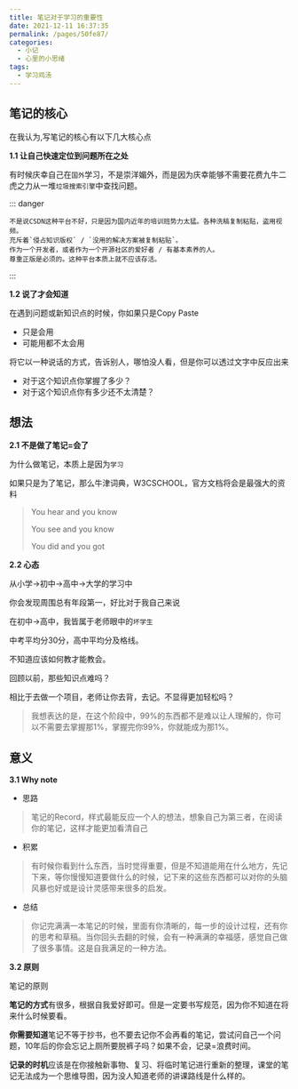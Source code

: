 ```yaml
---
title: 笔记对于学习的重要性
date: 2021-12-11 16:37:35
permalink: /pages/50fe87/
categories:
  - 小记
  - 心里的小思绪
tags:
  - 学习鸡汤
---
```


## 笔记的核心

在我认为,写笔记的核心有以下几大核心点

**1.1 让自己快速定位到问题所在之处**

有时候庆幸自己在`国外`学习，不是崇洋媚外，而是因为庆幸能够不需要花费九牛二虎之力从一堆`垃圾搜索引擎`中查找问题。

::: danger 
```
不是说CSDN这种平台不好，只是因为国内近年的培训班势力太猛。各种洗稿复制粘贴，盗用视频。
充斥着`侵占知识版权` / `没用的解决方案被复制粘贴`。
作为一个开发者，或者作为一个开源社区的爱好者 / 有基本素养的人。
尊重正版是必须的。这种平台本质上就不应该存活。
```
:::

**1.2 说了才会知道**

在遇到问题或新知识点的时候，你如果只是Copy Paste
- 只是会用
- 可能用都不太会用


将它以一种说话的方式，告诉别人，哪怕没人看，但是你可以透过文字中反应出来
- 对于这个知识点你掌握了多少？
- 对于这个知识点你有多少还不太清楚？

## 想法

**2.1 不是做了笔记=会了**

为什么做笔记，本质上是因为`学习`

如果只是为了笔记，那么牛津词典，W3CSCHOOL，官方文档将会是最强大的资料

> You hear and you know
>
> You see and you know
> 
> You did and you got


**2.2 心态**

从小学->初中->高中->大学的学习中

你会发现周围总有年段第一，好比对于我自己来说

在初中->高中，我皆属于老师眼中的`坏学生`

中考平均分30分，高中平均分及格线。

不知道应该如何教才能教会。

回顾以前，那些知识点难吗？

相比于去做一个项目，老师让你去背，去记。不显得更加轻松吗？

> 我想表达的是，在这个阶段中，99%的东西都不是难以让人理解的，你可以不需要去掌握那1%，掌握完你99%，你就能成为那1%。


## 意义

**3.1 Why note**

- 思路
  
> 笔记的Record，样式最能反应一个人的想法，想象自己为第三者，在阅读你的笔记，这样才能更加看清自己
- 积累
> 有时候你看到什么东西，当时觉得重要，但是不知道能用在什么地方，先记下来，等你慢慢知道要做什么的时候，记下来的这些东西都可以对你的头脑风暴也好或是设计灵感带来很多的启发。
- 总结
> 你记完满满一本笔记的时候，里面有你清晰的，每一步的设计过程，还有你的思考和草稿。当你回头去翻的时候，会有一种满满的幸福感，感觉自己做了很多事情。这是自我满足的一种方法。

**3.2 原则**

笔记的原则

**笔记的方式**有很多，根据自我爱好即可。但是一定要书写规范，因为你不知道在将来什么时候要看。

**你需要知道**笔记不等于抄书，也不要去记你不会再看的笔记，尝试问自己一个问题，10年后的你会忘记上厕所要脱裤子吗？如果不会，记录=浪费时间。

**记录的时机**应该是在你接触新事物、复习、将临时笔记进行重新的整理，课堂的笔记无法成为一个思维导图，因为没人知道老师的讲课路线是什么样的。


